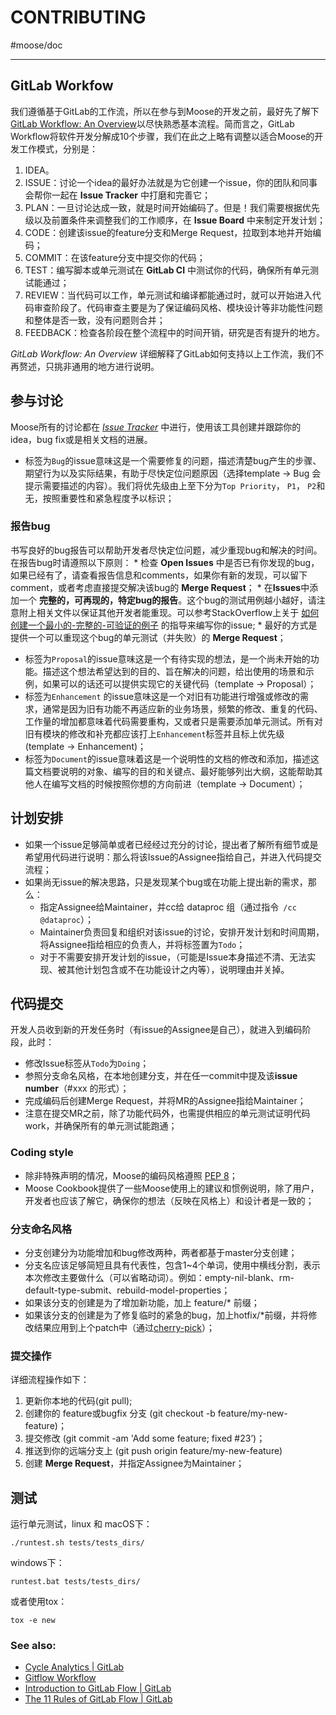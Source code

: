 # CONTRIBUTING
#moose/doc
- - - -
## GitLab Workfow
我们遵循基于GitLab的工作流，所以在参与到Moose的开发之前，最好先了解下[GitLab Workflow: An Overview](https://about.gitlab.com/2016/10/25/gitlab-workflow-an-overview/)以尽快熟悉基本流程。简而言之，GitLab Workflow将软件开发分解成10个步骤，我们在此之上略有调整以适合Moose的开发工作模式，分别是：
1. IDEA。
2. ISSUE：讨论一个idea的最好办法就是为它创建一个issue，你的团队和同事会帮你一起在 **Issue Tracker** 中打磨和完善它；
3. PLAN：一旦讨论达成一致，就是时间开始编码了。但是！我们需要根据优先级以及前置条件来调整我们的工作顺序，在 **Issue Board** 中来制定开发计划；
4. CODE：创建该issue的feature分支和Merge Request，拉取到本地并开始编码；
5. COMMIT：在该feature分支中提交你的代码；
6. TEST：编写脚本或单元测试在 **GitLab CI** 中测试你的代码，确保所有单元测试能通过；
7. REVIEW：当代码可以工作，单元测试和编译都能通过时，就可以开始进入代码审查阶段了。代码审查主要是为了保证编码风格、模块设计等非功能性问题和整体是否一致，没有问题则合并；
8. FEEDBACK：检查各阶段在整个流程中的时间开销，研究是否有提升的地方。

_GitLab Workflow: An Overview_ 详细解释了GitLab如何支持以上工作流，我们不再赘述，只挑非通用的地方进行说明。

## 参与讨论
Moose所有的讨论都在 *[Issue Tracker](http://git.datatang.com/xiaoyang/Moose/issues)* 中进行，使用该工具创建并跟踪你的idea，bug fix或是相关文档的进展。
* 标签为`Bug`的issue意味这是一个需要修复的问题，描述清楚bug产生的步骤、期望行为以及实际结果，有助于尽快定位问题原因（选择template -> Bug 会提示需要描述的内容）。我们将优先级由上至下分为`Top Priority`， `P1`， `P2`和无，按照重要性和紧急程度予以标识；

### 报告bug
书写良好的bug报告可以帮助开发者尽快定位问题，减少重现bug和解决的时间。在报告bug时请遵照以下原则：
	* 检查 **Open Issues** 中是否已有你发现的bug，如果已经有了，请查看报告信息和comments，如果你有新的发现，可以留下comment，或者考虑直接提交解决该bug的 **Merge Request**；
	* 在**Issues**中添加一个 **完整的，可再现的，特定bug的报告**。这个bug的测试用例越小越好，请注意附上相关文件以保证其他开发者能重现。可以参考StackOverflow上关于 [如何创建一个最小的-完整的-可验证的例子](https://stackoverflow.com/help/mcve) 的指导来编写你的issue;
	* 最好的方式是提供一个可以重现这个bug的单元测试（并失败）的 **Merge Request**；

* 标签为`Proposal`的issue意味这是一个有待实现的想法，是一个尚未开始的功能。描述这个想法希望达到的目的、旨在解决的问题，给出使用的场景和示例，如果可以的话还可以提供实现它的关键代码（template -> Proposal）；
* 标签为`Enhancement` 的issue意味这是一个对旧有功能进行增强或修改的需求，通常是因为旧有功能不再适应新的业务场景，频繁的修改、重复的代码、工作量的增加都意味着代码需要重构，又或者只是需要添加单元测试。所有对旧有模块的修改和补充都应该打上`Enhancement`标签并且标上优先级 (template -> Enhancement)；
* 标签为`Document`的issue意味着这是一个说明性的文档的修改和添加，描述这篇文档要说明的对象、编写的目的和关键点、最好能够列出大纲，这能帮助其他人在编写文档的时候按照你想的方向前进（template -> Document）；


## 计划安排
* 如果一个issue足够简单或者已经经过充分的讨论，提出者了解所有细节或是希望用代码进行说明：那么将该Issue的Assignee指给自己，并进入代码提交流程；
* 如果尚无issue的解决思路，只是发现某个bug或在功能上提出新的需求，那么：
	* 指定Assignee给Maintainer，并cc给 dataproc 组（通过指令` /cc @dataproc`）；
	* Maintainer负责回复和组织对该issue的讨论，安排开发计划和时间周期，将Assignee指给相应的负责人，并将标签置为`Todo`；
	* 对于不需要安排开发计划的issue，（可能是Issue本身描述不清、无法实现、被其他计划包含或不在功能设计之内等），说明理由并关掉。

## 代码提交
开发人员收到新的开发任务时（有issue的Assignee是自己），就进入到编码阶段，此时：
* 修改Issue标签从`Todo`为`Doing`；
* 参照分支命名风格，在本地创建分支，并在任一commit中提及该**issue number**（#xxx 的形式）；
* 完成编码后创建Merge Request，并将MR的Assignee指给Maintainer；
* 注意在提交MR之前，除了功能代码外，也需提供相应的单元测试证明代码work，并确保所有的单元测试能跑通；

### Coding style
* 除非特殊声明的情况，Moose的编码风格遵照 [PEP 8](https://www.python.org/dev/peps/pep-0008/)；
* Moose Cookbook提供了一些Moose使用上的建议和惯例说明，除了用户，开发者也应该了解它，确保你的想法（反映在风格上）和设计者是一致的；

### 分支命名风格
* 分支创建分为功能增加和bug修改两种，两者都基于master分支创建；
* 分支名应该足够简短且具有代表性，包含1~4个单词，使用中横线分割，表示本次修改主要做什么（可以省略动词）。例如：empty-nil-blank、rm-default-type-submit、rebuild-model-properties；
* 如果该分支的创建是为了增加新功能，加上 feature/* 前缀； 
* 如果该分支的创建是为了修复临时的紧急的bug，加上hotfix/*前缀，并将修改结果应用到上个patch中（通过[cherry-pick](https://backlog.com/git-tutorial/cn/stepup/stepup7_4.html)）；

### 提交操作
详细流程操作如下：
1. 更新你本地的代码(git pull);
2. 创建你的 feature或bugfix 分支 (git checkout -b feature/my-new-feature)；
3. 提交修改 (git commit -am 'Add some feature; fixed \#23’)；
4. 推送到你的远端分支上 (git push origin feature/my-new-feature)
5. 创建 **Merge Request**，并指定Assignee为Maintainer；

## 测试
运行单元测试，linux 和 macOS下：
```
./runtest.sh tests/tests_dirs/
```

windows下：
```
runtest.bat tests/tests_dirs/
```

或者使用tox：
```
tox -e new
```

### See also:
* [Cycle Analytics | GitLab](https://docs.gitlab.com/ee/user/project/cycle_analytics.html)
* [Gitflow Workflow](https://www.atlassian.com/git/tutorials/comparing-workflows/gitflow-workflow)
* [Introduction to GitLab Flow | GitLab](https://docs.gitlab.com/ee/workflow/gitlab_flow.html)
* [The 11 Rules of GitLab Flow | GitLab](https://about.gitlab.com/2016/07/27/the-11-rules-of-gitlab-flow/)


